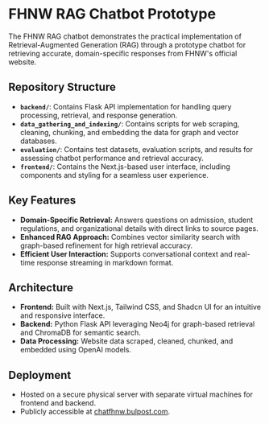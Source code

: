 # FHNW RAG Chatbot Prototype

The FHNW RAG chatbot demonstrates the practical implementation of Retrieval-Augmented Generation (RAG) through a prototype chatbot for retrieving accurate, domain-specific responses from FHNW's official website.

## Repository Structure
- **`backend/`**: Contains Flask API implementation for handling query processing, retrieval, and response generation.
- **`data_gathering_and_indexing/`**: Contains scripts for web scraping, cleaning, chunking, and embedding the data for graph and vector databases.
- **`evaluation/`**: Contains test datasets, evaluation scripts, and results for assessing chatbot performance and retrieval accuracy.
- **`frontend/`**: Contains the Next.js-based user interface, including components and styling for a seamless user experience.

## Key Features
- **Domain-Specific Retrieval:** Answers questions on admission, student regulations, and organizational details with direct links to source pages.
- **Enhanced RAG Approach:** Combines vector similarity search with graph-based refinement for high retrieval accuracy.
- **Efficient User Interaction:** Supports conversational context and real-time response streaming in markdown format.

## Architecture
- **Frontend:** Built with Next.js, Tailwind CSS, and Shadcn UI for an intuitive and responsive interface.
- **Backend:** Python Flask API leveraging Neo4j for graph-based retrieval and ChromaDB for semantic search.
- **Data Processing:** Website data scraped, cleaned, chunked, and embedded using OpenAI models.

## Deployment
- Hosted on a secure physical server with separate virtual machines for frontend and backend.
- Publicly accessible at [chatfhnw.bulpost.com](https://chatfhnw.bulpost.com).
